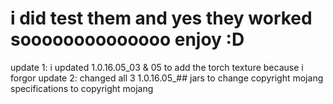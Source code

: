 # i did test them and yes they worked soooooooooooooo enjoy :D

update 1: i updated 1.0.16.05_03 & 05 to add the torch texture because i forgor
update 2: changed all 3 1.0.16.05_## jars to change copyright mojang specifications to copyright mojang
